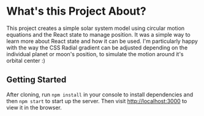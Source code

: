 # What's this Project About?

This project creates a simple solar system model using circular motion equations and the React state to manage position. It was a simple way to learn more about React state and how it can be used. I'm particularly happy with the way the CSS Radial gradient can be adjusted depending on the individual planet or moon's position, to simulate the motion around it's orbital center :)

## Getting Started

After cloning, run `npm install` in your console to install dependencies and then `npm start` to start up the server. Then visit [http://localhost:3000](http://localhost:3000) to view it in the browser.
